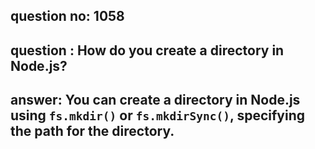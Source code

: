 
      
## question no: 1058

## question : How do you create a directory in Node.js?

## answer: You can create a directory in Node.js using `fs.mkdir()` or `fs.mkdirSync()`, specifying the path for the directory.
      